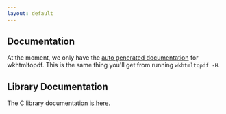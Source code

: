 ```yaml
---
layout: default
---
```


## Documentation

At the moment, we only have the [auto generated documentation](usage/wkhtmltopdf.txt) for wkhtmltopdf. This is the same thing you'll get from running `wkhtmltopdf -H`.

## Library Documentation

The C library documentation [is here](libwkhtmltox).
